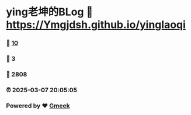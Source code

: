 # ying老坤的BLog :link: https://Ymgjdsh.github.io/yinglaoqi 
### :page_facing_up: [10](https://Ymgjdsh.github.io/yinglaoqi/tag.html) 
### :speech_balloon: 3 
### :hibiscus: 2808 
### :alarm_clock: 2025-03-07 20:05:05 
### Powered by :heart: [Gmeek](https://github.com/Meekdai/Gmeek)
